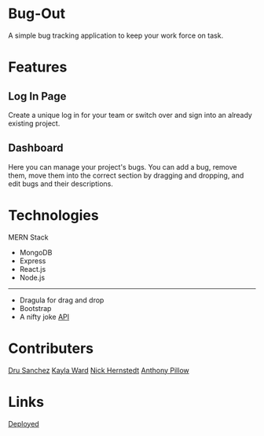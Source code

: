 # Bug-Out
A simple bug tracking application to keep your work force on task.

# Features

## Log In Page

Create a unique log in for your team or switch over and sign into an already existing project.

## Dashboard

Here you can manage your project's bugs. You can add a bug, remove them, move them into the correct section by dragging and dropping, and edit bugs and their descriptions.

# Technologies

MERN Stack
- MongoDB
- Express
- React.js
- Node.js
----------------------------
- Dragula for drag and drop
- Bootstrap
- A nifty joke [API](https://www.programmableweb.com/api/geek-jokes-rest-api)

# Contributers
[Dru Sanchez](https://github.com/Drubaloo)
[Kayla Ward](https://github.com/Kaylaw0127)
[Nick Hernstedt](https://github.com/nick-hernstedt)
[Anthony Pillow](https://github.com/SquidDOTjpeg)

# Links
[Deployed](https://bug-out-anthony.herokuapp.com/)

